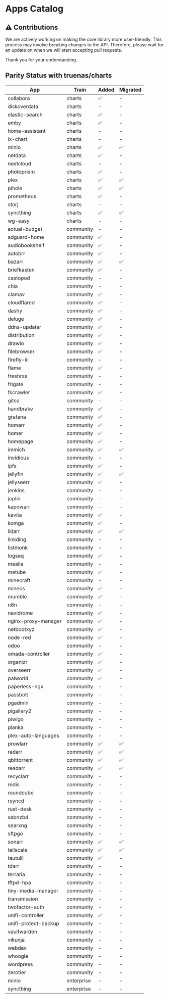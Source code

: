 # Apps Catalog


## ⚠️ **Contributions**

We are actively working on making the core library more user-friendly.
This process may involve breaking changes to the API.
Therefore, please wait for an update on when we will start accepting pull requests.

Thank you for your understanding.

## Parity Status with truenas/charts

| App                  | Train      | Added | Migrated |
| -------------------- | ---------- | ----- | -------- |
| collabora            | charts     | ✅    | -        |
| diskoverdata         | charts     | -     | -        |
| elastic-search       | charts     | ✅    | -        |
| emby                 | charts     | ✅    | -        |
| home-assistant       | charts     | -     | -        |
| ix-chart             | charts     | -     | -        |
| minio                | charts     | ✅    | ✅       |
| netdata              | charts     | ✅    | -        |
| nextcloud            | charts     | -     | -        |
| photoprism           | charts     | ✅    | -        |
| plex                 | charts     | ✅    | ✅       |
| pihole               | charts     | ✅    | ✅       |
| prometheus           | charts     | ✅    | -        |
| storj                | charts     | -     | -        |
| syncthing            | charts     | ✅    | ✅       |
| wg-easy              | charts     | -     | -        |
| actual-budget        | community  | -     | -        |
| adguard-home         | community  | ✅    | -        |
| audiobookshelf       | community  | ✅    | -        |
| autobrr              | community  | ✅    | -        |
| bazarr               | community  | ✅    | ✅       |
| briefkasten          | community  | ✅    | -        |
| castopod             | community  | -     | -        |
| chia                 | community  | -     | -        |
| clamav               | community  | ✅    | -        |
| cloudflared          | community  | ✅    | -        |
| dashy                | community  | ✅    | -        |
| deluge               | community  | ✅    | -        |
| ddns-updater         | community  | ✅    | -        |
| distribution         | community  | ✅    | -        |
| drawio               | community  | ✅    | -        |
| filebrowser          | community  | ✅    | -        |
| firefly-iii          | community  | -     | -        |
| flame                | community  | ✅    | -        |
| freshrss             | community  | -     | -        |
| frigate              | community  | -     | -        |
| fscrawler            | community  | ✅    | -        |
| gitea                | community  | -     | -        |
| handbrake            | community  | ✅    | -        |
| grafana              | community  | ✅    | -        |
| homarr               | community  | ✅    | -        |
| homer                | community  | ✅    | -        |
| homepage             | community  | ✅    | -        |
| immich               | community  | ✅    | ✅       |
| invidious            | community  | -     | -        |
| ipfs                 | community  | ✅    | -        |
| jellyfin             | community  | ✅    | ✅       |
| jellyseerr           | community  | ✅    | -        |
| jenkins              | community  | -     | -        |
| joplin               | community  | -     | -        |
| kapowarr             | community  | -     | -        |
| kavita               | community  | ✅    | -        |
| komga                | community  | ✅    | -        |
| lidarr               | community  | ✅    | ✅       |
| linkding             | community  | -     | -        |
| listmonk             | community  | -     | -        |
| logseq               | community  | ✅    | -        |
| mealie               | community  | -     | -        |
| metube               | community  | ✅    | -        |
| minecraft            | community  | -     | -        |
| mineos               | community  | ✅    | -        |
| mumble               | community  | ✅    | -        |
| n8n                  | community  | -     | -        |
| navidrome            | community  | ✅    | -        |
| nginx-proxy-manager  | community  | ✅    | -        |
| netbootxyz           | community  | ✅    | -        |
| node-red             | community  | ✅    | -        |
| odoo                 | community  | -     | -        |
| omada-controller     | community  | ✅    | -        |
| organizr             | community  | ✅    | -        |
| overseerr            | community  | ✅    | -        |
| palworld             | community  | ✅    | -        |
| paperless-ngx        | community  | -     | -        |
| passbolt             | community  | -     | -        |
| pgadmin              | community  | -     | -        |
| pigallery2           | community  | -     | -        |
| piwigo               | community  | -     | -        |
| planka               | community  | -     | -        |
| plex-auto-languages  | community  | -     | -        |
| prowlarr             | community  | ✅    | ✅       |
| radarr               | community  | ✅    | ✅       |
| qbittorrent          | community  | ✅    | ✅       |
| readarr              | community  | ✅    | ✅       |
| recyclarr            | community  | -     | -        |
| redis                | community  | -     | -        |
| roundcube            | community  | -     | -        |
| rsyncd               | community  | -     | -        |
| rust-desk            | community  | -     | -        |
| sabnzbd              | community  | -     | -        |
| searxng              | community  | -     | -        |
| sftpgo               | community  | -     | -        |
| sonarr               | community  | ✅    | ✅       |
| tailscale            | community  | ✅    | ✅       |
| tautulli             | community  | ✅    | -        |
| tdarr                | community  | -     | -        |
| terraria             | community  | -     | -        |
| tftpd-hpa            | community  | -     | -        |
| tiny-media-manager   | community  | -     | -        |
| transmission         | community  | -     | -        |
| twofactor-auth       | community  | -     | -        |
| unifi-controller     | community  | ✅    | -        |
| unifi-protect-backup | community  | -     | -        |
| vaultwarden          | community  | -     | -        |
| vikunja              | community  | -     | -        |
| webdav               | community  | -     | -        |
| whoogle              | community  | -     | -        |
| wordpress            | community  | -     | -        |
| zerotier             | community  | -     | -        |
| minio                | enterprise | -     | -        |
| syncthing            | enterprise | -     | -        |
